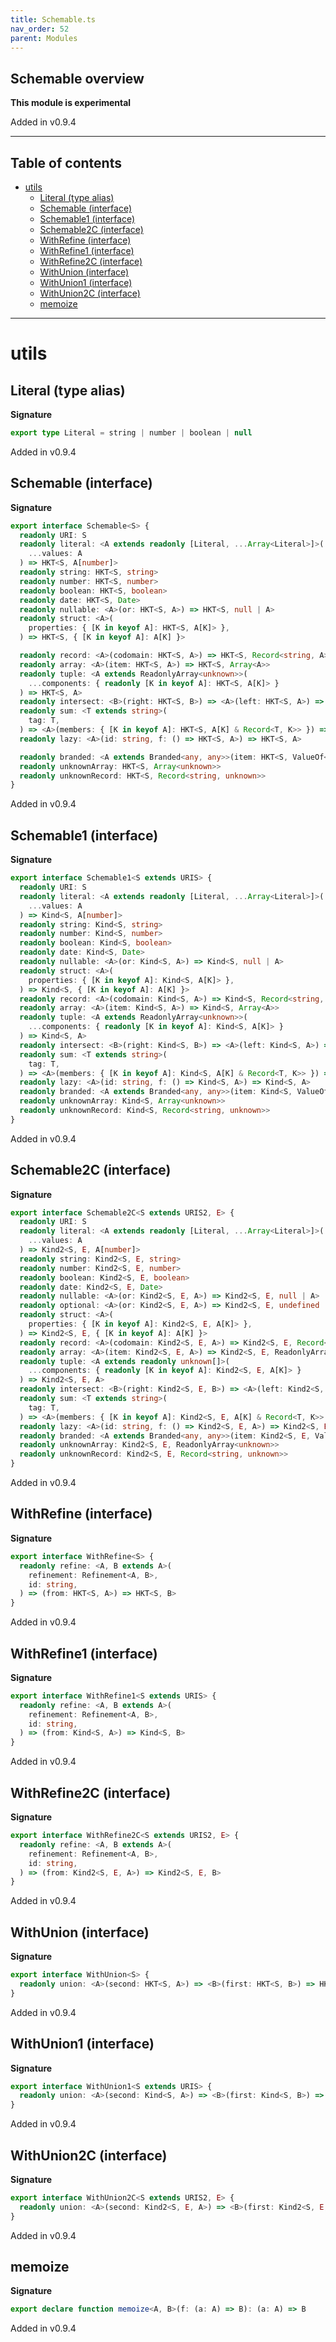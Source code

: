```yaml
---
title: Schemable.ts
nav_order: 52
parent: Modules
---
```


## Schemable overview

**This module is experimental**

Added in v0.9.4

---

<h2 class="text-delta">Table of contents</h2>

- [utils](#utils)
  - [Literal (type alias)](#literal-type-alias)
  - [Schemable (interface)](#schemable-interface)
  - [Schemable1 (interface)](#schemable1-interface)
  - [Schemable2C (interface)](#schemable2c-interface)
  - [WithRefine (interface)](#withrefine-interface)
  - [WithRefine1 (interface)](#withrefine1-interface)
  - [WithRefine2C (interface)](#withrefine2c-interface)
  - [WithUnion (interface)](#withunion-interface)
  - [WithUnion1 (interface)](#withunion1-interface)
  - [WithUnion2C (interface)](#withunion2c-interface)
  - [memoize](#memoize)

---

# utils

## Literal (type alias)

**Signature**

```ts
export type Literal = string | number | boolean | null
```

Added in v0.9.4

## Schemable (interface)

**Signature**

```ts
export interface Schemable<S> {
  readonly URI: S
  readonly literal: <A extends readonly [Literal, ...Array<Literal>]>(
    ...values: A
  ) => HKT<S, A[number]>
  readonly string: HKT<S, string>
  readonly number: HKT<S, number>
  readonly boolean: HKT<S, boolean>
  readonly date: HKT<S, Date>
  readonly nullable: <A>(or: HKT<S, A>) => HKT<S, null | A>
  readonly struct: <A>(
    properties: { [K in keyof A]: HKT<S, A[K]> },
  ) => HKT<S, { [K in keyof A]: A[K] }>

  readonly record: <A>(codomain: HKT<S, A>) => HKT<S, Record<string, A>>
  readonly array: <A>(item: HKT<S, A>) => HKT<S, Array<A>>
  readonly tuple: <A extends ReadonlyArray<unknown>>(
    ...components: { readonly [K in keyof A]: HKT<S, A[K]> }
  ) => HKT<S, A>
  readonly intersect: <B>(right: HKT<S, B>) => <A>(left: HKT<S, A>) => HKT<S, A & B>
  readonly sum: <T extends string>(
    tag: T,
  ) => <A>(members: { [K in keyof A]: HKT<S, A[K] & Record<T, K>> }) => HKT<S, A[keyof A]>
  readonly lazy: <A>(id: string, f: () => HKT<S, A>) => HKT<S, A>

  readonly branded: <A extends Branded<any, any>>(item: HKT<S, ValueOf<A>>) => HKT<S, A>
  readonly unknownArray: HKT<S, Array<unknown>>
  readonly unknownRecord: HKT<S, Record<string, unknown>>
}
```

Added in v0.9.4

## Schemable1 (interface)

**Signature**

```ts
export interface Schemable1<S extends URIS> {
  readonly URI: S
  readonly literal: <A extends readonly [Literal, ...Array<Literal>]>(
    ...values: A
  ) => Kind<S, A[number]>
  readonly string: Kind<S, string>
  readonly number: Kind<S, number>
  readonly boolean: Kind<S, boolean>
  readonly date: Kind<S, Date>
  readonly nullable: <A>(or: Kind<S, A>) => Kind<S, null | A>
  readonly struct: <A>(
    properties: { [K in keyof A]: Kind<S, A[K]> },
  ) => Kind<S, { [K in keyof A]: A[K] }>
  readonly record: <A>(codomain: Kind<S, A>) => Kind<S, Record<string, A>>
  readonly array: <A>(item: Kind<S, A>) => Kind<S, Array<A>>
  readonly tuple: <A extends ReadonlyArray<unknown>>(
    ...components: { readonly [K in keyof A]: Kind<S, A[K]> }
  ) => Kind<S, A>
  readonly intersect: <B>(right: Kind<S, B>) => <A>(left: Kind<S, A>) => Kind<S, A & B>
  readonly sum: <T extends string>(
    tag: T,
  ) => <A>(members: { [K in keyof A]: Kind<S, A[K] & Record<T, K>> }) => Kind<S, A[keyof A]>
  readonly lazy: <A>(id: string, f: () => Kind<S, A>) => Kind<S, A>
  readonly branded: <A extends Branded<any, any>>(item: Kind<S, ValueOf<A>>) => Kind<S, A>
  readonly unknownArray: Kind<S, Array<unknown>>
  readonly unknownRecord: Kind<S, Record<string, unknown>>
}
```

Added in v0.9.4

## Schemable2C (interface)

**Signature**

```ts
export interface Schemable2C<S extends URIS2, E> {
  readonly URI: S
  readonly literal: <A extends readonly [Literal, ...Array<Literal>]>(
    ...values: A
  ) => Kind2<S, E, A[number]>
  readonly string: Kind2<S, E, string>
  readonly number: Kind2<S, E, number>
  readonly boolean: Kind2<S, E, boolean>
  readonly date: Kind2<S, E, Date>
  readonly nullable: <A>(or: Kind2<S, E, A>) => Kind2<S, E, null | A>
  readonly optional: <A>(or: Kind2<S, E, A>) => Kind2<S, E, undefined | A>
  readonly struct: <A>(
    properties: { [K in keyof A]: Kind2<S, E, A[K]> },
  ) => Kind2<S, E, { [K in keyof A]: A[K] }>
  readonly record: <A>(codomain: Kind2<S, E, A>) => Kind2<S, E, Record<string, A>>
  readonly array: <A>(item: Kind2<S, E, A>) => Kind2<S, E, ReadonlyArray<A>>
  readonly tuple: <A extends readonly unknown[]>(
    ...components: { readonly [K in keyof A]: Kind2<S, E, A[K]> }
  ) => Kind2<S, E, A>
  readonly intersect: <B>(right: Kind2<S, E, B>) => <A>(left: Kind2<S, E, A>) => Kind2<S, E, A & B>
  readonly sum: <T extends string>(
    tag: T,
  ) => <A>(members: { [K in keyof A]: Kind2<S, E, A[K] & Record<T, K>> }) => Kind2<S, E, A[keyof A]>
  readonly lazy: <A>(id: string, f: () => Kind2<S, E, A>) => Kind2<S, E, A>
  readonly branded: <A extends Branded<any, any>>(item: Kind2<S, E, ValueOf<A>>) => Kind2<S, E, A>
  readonly unknownArray: Kind2<S, E, ReadonlyArray<unknown>>
  readonly unknownRecord: Kind2<S, E, Record<string, unknown>>
}
```

Added in v0.9.4

## WithRefine (interface)

**Signature**

```ts
export interface WithRefine<S> {
  readonly refine: <A, B extends A>(
    refinement: Refinement<A, B>,
    id: string,
  ) => (from: HKT<S, A>) => HKT<S, B>
}
```

Added in v0.9.4

## WithRefine1 (interface)

**Signature**

```ts
export interface WithRefine1<S extends URIS> {
  readonly refine: <A, B extends A>(
    refinement: Refinement<A, B>,
    id: string,
  ) => (from: Kind<S, A>) => Kind<S, B>
}
```

Added in v0.9.4

## WithRefine2C (interface)

**Signature**

```ts
export interface WithRefine2C<S extends URIS2, E> {
  readonly refine: <A, B extends A>(
    refinement: Refinement<A, B>,
    id: string,
  ) => (from: Kind2<S, E, A>) => Kind2<S, E, B>
}
```

Added in v0.9.4

## WithUnion (interface)

**Signature**

```ts
export interface WithUnion<S> {
  readonly union: <A>(second: HKT<S, A>) => <B>(first: HKT<S, B>) => HKT<S, A | B>
}
```

Added in v0.9.4

## WithUnion1 (interface)

**Signature**

```ts
export interface WithUnion1<S extends URIS> {
  readonly union: <A>(second: Kind<S, A>) => <B>(first: Kind<S, B>) => Kind<S, A | B>
}
```

Added in v0.9.4

## WithUnion2C (interface)

**Signature**

```ts
export interface WithUnion2C<S extends URIS2, E> {
  readonly union: <A>(second: Kind2<S, E, A>) => <B>(first: Kind2<S, E, B>) => Kind2<S, E, A | B>
}
```

Added in v0.9.4

## memoize

**Signature**

```ts
export declare function memoize<A, B>(f: (a: A) => B): (a: A) => B
```

Added in v0.9.4
